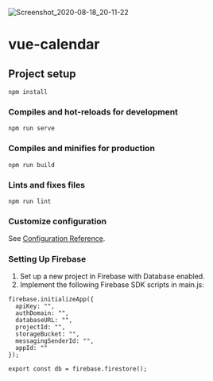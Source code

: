 ![Screenshot_2020-08-18_20-11-22](https://user-images.githubusercontent.com/60707377/90577516-1eb56a00-e18f-11ea-89d9-67f369fca460.png)

# vue-calendar

## Project setup

```
npm install
```

### Compiles and hot-reloads for development

```
npm run serve
```

### Compiles and minifies for production

```
npm run build
```

### Lints and fixes files

```
npm run lint
```

### Customize configuration

See [Configuration Reference](https://cli.vuejs.org/config/).

### Setting Up Firebase

1. Set up a new project in Firebase with Database enabled.
2. Implement the following Firebase SDK scripts in main.js:

```import firebase from "firebase";
firebase.initializeApp({
  apiKey: "",
  authDomain: "",
  databaseURL: "",
  projectId: "",
  storageBucket: "",
  messagingSenderId: "",
  appId: ""
});

export const db = firebase.firestore();
```
